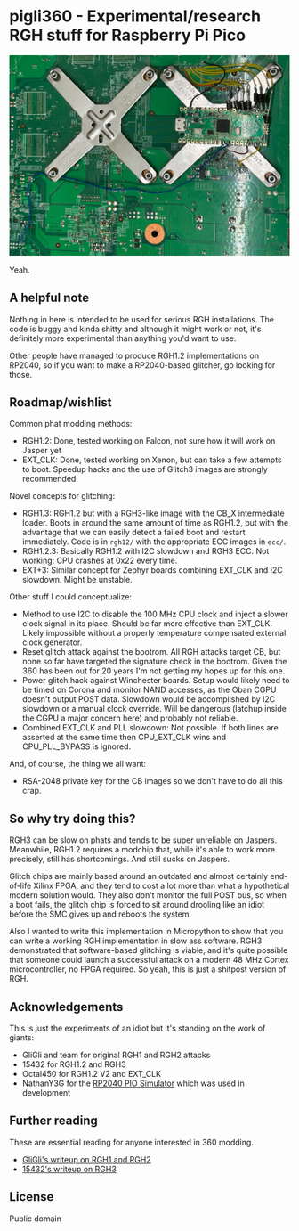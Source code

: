 # pigli360 - Experimental/research RGH stuff for Raspberry Pi Pico

![](worldsgreatestmoder.jpg)

Yeah.

## A helpful note

Nothing in here is intended to be used for serious RGH installations.
The code is buggy and kinda shitty and although it might work or not, it's definitely
more experimental than anything you'd want to use.

Other people have managed to produce RGH1.2 implementations on RP2040, so if you want
to make a RP2040-based glitcher, go looking for those.

## Roadmap/wishlist

Common phat modding methods:
- RGH1.2: Done, tested working on Falcon, not sure how it will work on Jasper yet
- EXT_CLK: Done, tested working on Xenon, but can take a few attempts to boot. Speedup hacks
  and the use of Glitch3 images are strongly recommended.

Novel concepts for glitching:
- RGH1.3: RGH1.2 but with a RGH3-like image with the CB_X intermediate loader. Boots in around the same amount
  of time as RGH1.2, but with the advantage that we can easily detect a failed boot and restart immediately.
  Code is in `rgh12/` with the appropriate ECC images in `ecc/`.
- RGH1.2.3: Basically RGH1.2 with I2C slowdown and RGH3 ECC. Not working; CPU crashes at 0x22 every time.
- EXT+3: Similar concept for Zephyr boards combining EXT_CLK and I2C slowdown. Might be unstable.

Other stuff I could conceptualize:
- Method to use I2C to disable the 100 MHz CPU clock and inject a slower clock signal in its place.
  Should be far more effective than EXT_CLK. Likely impossible without a properly temperature compensated
  external clock generator.
- Reset glitch attack against the bootrom. All RGH attacks target CB, but none so far have
  targeted the signature check in the bootrom. Given the 360 has been out for 20 years I'm not
  getting my hopes up for this one.
- Power glitch hack against Winchester boards. Setup would likely need to be timed on Corona and
  monitor NAND accesses, as the Oban CGPU doesn't output POST data. Slowdown would be accomplished
  by I2C slowdown or a manual clock override. Will be dangerous (latchup inside the CGPU a major
  concern here) and probably not reliable.
- Combined EXT_CLK and PLL slowdown: Not possible. If both lines are asserted at the same time then
  CPU_EXT_CLK wins and CPU_PLL_BYPASS is ignored.

And, of course, the thing we all want:
- RSA-2048 private key for the CB images so we don't have to do all this crap.

## So why try doing this?

RGH3 can be slow on phats and tends to be super unreliable on Jaspers. Meanwhile,
RGH1.2 requires a modchip that, while it's able to work more precisely, still has
shortcomings. And still sucks on Jaspers.

Glitch chips are mainly based around an outdated and almost certainly end-of-life Xilinx
FPGA, and they tend to cost a lot more than what a hypothetical modern solution would.
They also don't monitor the full POST bus, so when a boot fails, the glitch chip is forced
to sit around drooling like an idiot before the SMC gives up and reboots the system.

Also I wanted to write this implementation in Micropython to show that you can write a working
RGH implementation in slow ass software. RGH3 demonstrated that software-based glitching is
viable, and it's quite possible that someone could launch a successful attack on a modern 48 MHz
Cortex microcontroller, no FPGA required. So yeah, this is just a shitpost version of RGH.

## Acknowledgements

This is just the experiments of an idiot but it's standing on the work of giants:

- GliGli and team for original RGH1 and RGH2 attacks
- 15432 for RGH1.2 and RGH3
- Octal450 for RGH1.2 V2 and EXT_CLK
- NathanY3G for the [RP2040 PIO Simulator](https://github.com/NathanY3G/rp2040-pio-emulator) which was used in development

## Further reading

These are essential reading for anyone interested in 360 modding.

- [GliGli's writeup on RGH1 and RGH2](https://free60.org/Hacks/Reset_Glitch_Hack/)
- [15432's writeup on RGH3](https://swarm.ptsecurity.com/xbox-360-security-in-details-the-long-way-to-rgh3/)

## License

Public domain